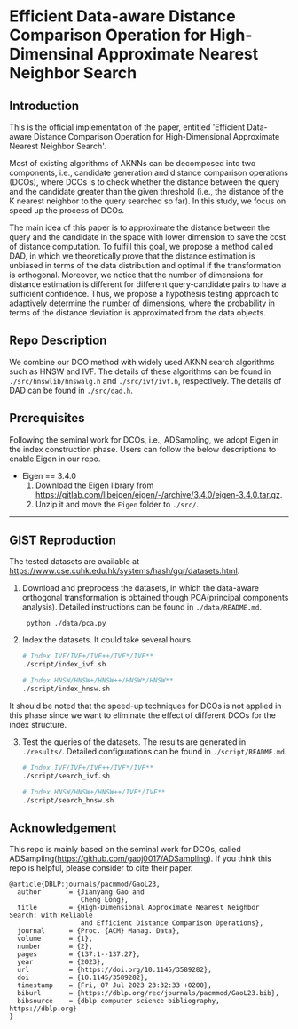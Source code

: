 # Efficient Data-aware Distance Comparison Operation for High-Dimensinal Approximate Nearest Neighbor Search

## Introduction
This is the official implementation of the paper, entitled 'Efficient Data-aware Distance Comparison Operation for High-Dimensional Approximate Nearest Neighbor Search'.

Most of existing algorithms of AKNNs can be decomposed into two components, i.e., candidate generation and distance comparison operations (DCOs), where DCOs is to check whether the distance between the query and the candidate greater than the given threshold (i.e., the distance of the K nearest neighbor to the query searched so far). In this study, we focus on speed up the process of DCOs.

The main idea of this paper is to approximate the distance between the query and the candidate in the space with lower dimension to save the cost of distance computation. To fulfill this goal, we propose a method called DAD, in which we theoretically prove that the distance estimation is unbiased in terms of the data distribution and optimal if the transformation is orthogonal. Moreover, we notice that the number of dimensions for distance estimation is different for different query-candidate pairs to have a sufficient confidence. Thus, we propose a hypothesis testing approach to adaptively determine the number of dimensions, where the probability in terms of the distance deviation is approximated from the data objects.

<!-- We note that we have included detailed comments of our core algorithms in 
* `./src/adsampling.h`
* `./src/hnswlib/hnswalg.h`
* `./src/ivf/ivf.h` -->

## Repo Description
We combine our DCO method with widely used AKNN search algorithms such as HNSW and IVF. The details of these algorithms can be found in `./src/hnswlib/hnswalg.h` and `./src/ivf/ivf.h`, respectively. The details of DAD can be found in `./src/dad.h`.

## Prerequisites

Following the seminal work for DCOs, i.e., ADSampling, we adopt Eigen in the index construction phase. Users can follow the below descriptions to enable Eigen in our repo.

* Eigen == 3.4.0
    1. Download the Eigen library from https://gitlab.com/libeigen/eigen/-/archive/3.4.0/eigen-3.4.0.tar.gz.
    2. Unzip it and move the `Eigen` folder to `./src/`.

---
## GIST Reproduction

The tested datasets are available at https://www.cse.cuhk.edu.hk/systems/hash/gqr/datasets.html. 

1. Download and preprocess the datasets, in which the data-aware orthogonal transformation is obtained though PCA(principal components analysis). Detailed instructions can be found in `./data/README.md`.
   ```
    python ./data/pca.py
    ```

2. Index the datasets. It could take several hours. 
    ```sh
    # Index IVF/IVF+/IVF++/IVF*/IVF**
    ./script/index_ivf.sh

    # Index HNSW/HNSW+/HNSW++/HNSW*/HNSW**
    ./script/index_hnsw.sh
    ```
It should be noted that the speed-up techniques for DCOs is not applied in this phase since we want to eliminate the effect of different DCOs for the index structure. 

3. Test the queries of the datasets. The results are generated in `./results/`. Detailed configurations can be found in `./script/README.md`.
    ```sh
    # Index IVF/IVF+/IVF++/IVF*/IVF**
    ./script/search_ivf.sh

    # Index HNSW/HNSW+/HNSW++/IVF*/IVF**
    ./script/search_hnsw.sh
    ```

## Acknowledgement

This repo is mainly based on the seminal work for DCOs, called ADSampling(https://github.com/gaoj0017/ADSampling). If you think this repo is helpful, please consider to cite their paper.

```
@article{DBLP:journals/pacmmod/GaoL23,
  author       = {Jianyang Gao and
                  Cheng Long},
  title        = {High-Dimensional Approximate Nearest Neighbor Search: with Reliable
                  and Efficient Distance Comparison Operations},
  journal      = {Proc. {ACM} Manag. Data},
  volume       = {1},
  number       = {2},
  pages        = {137:1--137:27},
  year         = {2023},
  url          = {https://doi.org/10.1145/3589282},
  doi          = {10.1145/3589282},
  timestamp    = {Fri, 07 Jul 2023 23:32:33 +0200},
  biburl       = {https://dblp.org/rec/journals/pacmmod/GaoL23.bib},
  bibsource    = {dblp computer science bibliography, https://dblp.org}
}
```
